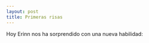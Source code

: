 ```yaml
---
layout: post
title: Primeras risas
---
```


Hoy Erinn nos ha sorprendido con una nueva habilidad:

<object width="425" height="344"><param name="movie" value="http://www.youtube.com/v/Hm64g4O6UJY&hl=en"></param><param name="wmode" value="transparent"></param><embed src="http://www.youtube.com/v/Hm64g4O6UJY&hl=en" type="application/x-shockwave-flash" wmode="transparent" width="425" height="344"></embed></object>
